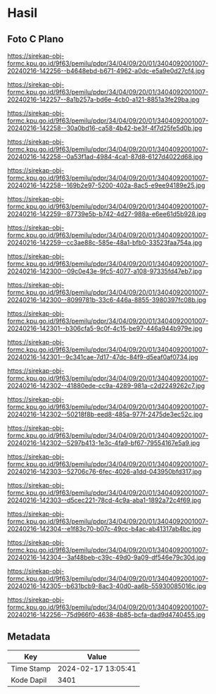 # Hasil

## Foto C Plano

https://sirekap-obj-formc.kpu.go.id/9f63/pemilu/pdpr/34/04/09/20/01/3404092001007-20240216-142256--b4648ebd-b671-4962-a0dc-e5a9e0d27cf4.jpg

https://sirekap-obj-formc.kpu.go.id/9f63/pemilu/pdpr/34/04/09/20/01/3404092001007-20240216-142257--8a1b257a-bd6e-4cb0-a121-8851a3fe29ba.jpg

https://sirekap-obj-formc.kpu.go.id/9f63/pemilu/pdpr/34/04/09/20/01/3404092001007-20240216-142258--30a0bd16-ca58-4b42-be3f-4f7d25fe5d0b.jpg

https://sirekap-obj-formc.kpu.go.id/9f63/pemilu/pdpr/34/04/09/20/01/3404092001007-20240216-142258--0a53f1ad-4984-4ca1-87d8-6127d4022d68.jpg

https://sirekap-obj-formc.kpu.go.id/9f63/pemilu/pdpr/34/04/09/20/01/3404092001007-20240216-142258--169b2e97-5200-402a-8ac5-e9ee94189e25.jpg

https://sirekap-obj-formc.kpu.go.id/9f63/pemilu/pdpr/34/04/09/20/01/3404092001007-20240216-142259--87739e5b-b742-4d27-988a-e6ee61d5b928.jpg

https://sirekap-obj-formc.kpu.go.id/9f63/pemilu/pdpr/34/04/09/20/01/3404092001007-20240216-142259--cc3ae88c-585e-48a1-bfb0-33523faa754a.jpg

https://sirekap-obj-formc.kpu.go.id/9f63/pemilu/pdpr/34/04/09/20/01/3404092001007-20240216-142300--09c0e43e-9fc5-4077-a108-97335fd47eb7.jpg

https://sirekap-obj-formc.kpu.go.id/9f63/pemilu/pdpr/34/04/09/20/01/3404092001007-20240216-142300--8099781b-33c6-446a-8855-3980397fc08b.jpg

https://sirekap-obj-formc.kpu.go.id/9f63/pemilu/pdpr/34/04/09/20/01/3404092001007-20240216-142301--b306cfa5-9c0f-4c15-be97-446a944b979e.jpg

https://sirekap-obj-formc.kpu.go.id/9f63/pemilu/pdpr/34/04/09/20/01/3404092001007-20240216-142301--9c341cae-7d17-47dc-84f9-d5eaf0af0734.jpg

https://sirekap-obj-formc.kpu.go.id/9f63/pemilu/pdpr/34/04/09/20/01/3404092001007-20240216-142302--41880ede-cc9a-4289-981a-c2d2249262c7.jpg

https://sirekap-obj-formc.kpu.go.id/9f63/pemilu/pdpr/34/04/09/20/01/3404092001007-20240216-142302--50218f8b-eed8-485a-977f-2475de3ec52c.jpg

https://sirekap-obj-formc.kpu.go.id/9f63/pemilu/pdpr/34/04/09/20/01/3404092001007-20240216-142302--5297b413-1e3c-4fa9-bf67-79554167e5a9.jpg

https://sirekap-obj-formc.kpu.go.id/9f63/pemilu/pdpr/34/04/09/20/01/3404092001007-20240216-142303--52706c76-6fec-4026-a1dd-043950bfd317.jpg

https://sirekap-obj-formc.kpu.go.id/9f63/pemilu/pdpr/34/04/09/20/01/3404092001007-20240216-142303--d5cec221-78cd-4c9a-aba1-1892a72c4f69.jpg

https://sirekap-obj-formc.kpu.go.id/9f63/pemilu/pdpr/34/04/09/20/01/3404092001007-20240216-142304--e1f83c70-b07c-49cc-b4ac-ab41317ab4bc.jpg

https://sirekap-obj-formc.kpu.go.id/9f63/pemilu/pdpr/34/04/09/20/01/3404092001007-20240216-142304--3af48beb-c39c-49d0-9a09-df546e79c30d.jpg

https://sirekap-obj-formc.kpu.go.id/9f63/pemilu/pdpr/34/04/09/20/01/3404092001007-20240216-142305--b631bcb9-8ac3-40d0-aa6b-55930085016c.jpg

https://sirekap-obj-formc.kpu.go.id/9f63/pemilu/pdpr/34/04/09/20/01/3404092001007-20240216-142256--75d966f0-4638-4b85-bcfa-dad9d4740455.jpg


## Metadata

| Key        | Value               |
| ---------- | ------------------- |
| Time Stamp | 2024-02-17 13:05:41 |
| Kode Dapil | 3401                |



